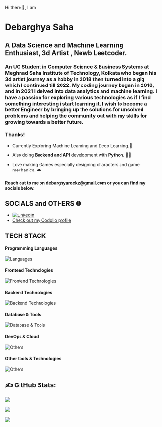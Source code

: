 Hi there 👋, I am

# Debarghya Saha

## A Data Science and Machine Learning Enthusiast, 3d Artist , Newb Leetcoder.

### An UG Student in Computer Science & Business Systems at Meghnad Saha Institute of Technology, Kolkata who began his 3d artist journey as a hobby in 2018 then turned into a gig which I continued till 2022. My coding journey began in 2018, and in 2021 I delved into data analytics and machine learning. I have a passion for exploring various technologies as if I find something interesting i start learning it. I wish to become a better Engineer by bringing up the solutions for unsolved problems and helping the community out with my skills for growing towards a better future.

### Thanks!

- Currently Exploring Machine Learning and Deep Learning.🤖
  
- Also doing **Backend and API** development with **Python**. 🧑‍💻
  
- Love making Games especially designing characters and game mechanics. 🎮
  

#### Reach out to me on debarghyarockz@gmail.com or you can find my socials below.

## SOCIALS and OTHERS 🌐

- [![LinkedIn](https://img.shields.io/badge/LinkedIn-%230077B5.svg?logo=linkedin&logoColor=white)](https://www.linkedin.com/in/debarghya-saha-99baa624a/) 
- [Check out my Codolio profile](https://codolio.com/profile/q684SJ8c)


## TECH STACK
#### Programming Languages
![Languages](https://skillicons.dev/icons?i=python,cpp,rust)

#### Frontend Technologies
![Frontend Technologies](https://skillicons.dev/icons?i=html,css,bootstrap,tailwind,materialui)

#### Backend Technologies
![Backend Technologies](https://skillicons.dev/icons?i=flask,fastapi,django)

#### Database & Tools
![Database & Tools](https://skillicons.dev/icons?i=mysql,postgres,firebase,mongodb)

#### DevOps & Cloud
![Others](https://skillicons.dev/icons?i=docker,git,github,vercel,netlify,gcp)

#### Other tools & Technologies
![Others](https://skillicons.dev/icons?i=vscode,visualstudio,linux,bash,latex,blender,unity,unreal,zbrush)


## ✍️ GitHub Stats:
![](https://github-readme-stats.vercel.app/api?username=debarghyaRONIN&theme=chartreuse-dark&hide_border=false&include_all_commits=true&count_private=true)<br/><br/>
![](https://github-readme-streak-stats.herokuapp.com/?user=debarghyaRONIN&theme=chartreuse-dark&hide_border=false)<br/><br/>
![](https://github-readme-stats.vercel.app/api/top-langs/?username=debarghyaRONIN&theme=chartreuse-dark&hide_border=false&include_all_commits=true&count_private=true&layout=compact)
